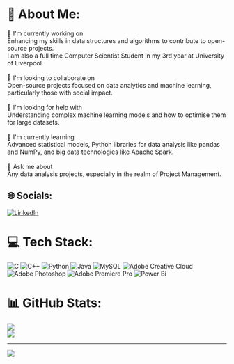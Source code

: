 # 💫 About Me:
🚀 I'm currently working on<br>Enhancing my skills in data structures and algorithms to contribute to open-source projects.<br> I am also a full time Computer Scientist Student in my 3rd year at University of Liverpool.<br><br>🤝 I'm looking to collaborate on<br>Open-source projects focused on data analytics and machine learning, particularly those with social impact.<br><br>🙏 I'm looking for help with<br>Understanding complex machine learning models and how to optimise them for large datasets.<br><br>🌱 I'm currently learning<br>Advanced statistical models, Python libraries for data analysis like pandas and NumPy, and big data technologies like Apache Spark.<br><br>💬 Ask me about<br>Any data analysis projects, especially in the realm of Project Management.


## 🌐 Socials:
[![LinkedIn](https://img.shields.io/badge/LinkedIn-%230077B5.svg?logo=linkedin&logoColor=white)](https://www.linkedin.com/in/matthew-paver-534262166/) 

# 💻 Tech Stack:
![C](https://img.shields.io/badge/c-%2300599C.svg?style=for-the-badge&logo=c&logoColor=white) ![C++](https://img.shields.io/badge/c++-%2300599C.svg?style=for-the-badge&logo=c%2B%2B&logoColor=white) ![Python](https://img.shields.io/badge/python-3670A0?style=for-the-badge&logo=python&logoColor=ffdd54) ![Java](https://img.shields.io/badge/java-%23ED8B00.svg?style=for-the-badge&logo=openjdk&logoColor=white) ![MySQL](https://img.shields.io/badge/mysql-%2300000f.svg?style=for-the-badge&logo=mysql&logoColor=white) ![Adobe Creative Cloud](https://img.shields.io/badge/Adobe%20Creative%20Cloud-DA1F26.svg?style=for-the-badge&logo=Adobe%20Creative%20Cloud&logoColor=white) ![Adobe Photoshop](https://img.shields.io/badge/adobe%20photoshop-%2331A8FF.svg?style=for-the-badge&logo=adobe%20photoshop&logoColor=white) ![Adobe Premiere Pro](https://img.shields.io/badge/Adobe%20Premiere%20Pro-9999FF.svg?style=for-the-badge&logo=Adobe%20Premiere%20Pro&logoColor=white) ![Power Bi](https://img.shields.io/badge/power_bi-F2C811?style=for-the-badge&logo=powerbi&logoColor=black)
# 📊 GitHub Stats:
![](https://github-readme-stats.vercel.app/api?username=MatthewPaver&theme=dark&hide_border=false&include_all_commits=false&count_private=false)<br/>
![](https://github-readme-streak-stats.herokuapp.com/?user=MatthewPaver&theme=dark&hide_border=false)<br/>

---
[![](https://visitcount.itsvg.in/api?id=MatthewPaver&icon=0&color=0)](https://visitcount.itsvg.in)

<!-- Proudly created with GPRM ( https://gprm.itsvg.in ) -->
